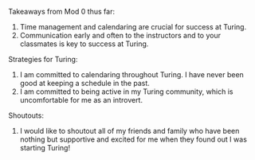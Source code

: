 Takeaways from Mod 0 thus far:
1. Time management and calendaring are crucial for success at Turing.
2. Communication early and often to the instructors and to your classmates is key to success at Turing.

Strategies for Turing:
1. I am committed to calendaring throughout Turing. I have never been good at keeping a schedule in the past.
2. I am committed to being active in my Turing community, which is uncomfortable for me as an introvert.

Shoutouts:
1. I would like to shoutout all of my friends and family who have been nothing but supportive and excited for me when they found out I was starting Turing!
